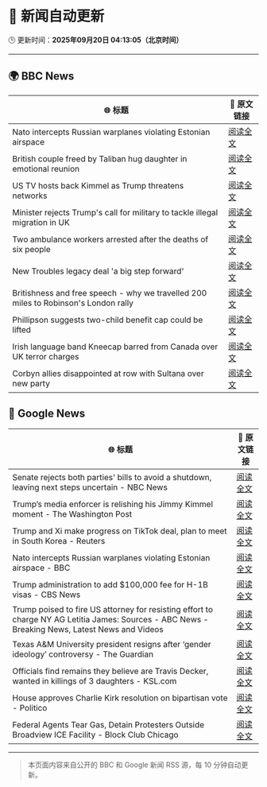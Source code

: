 # 🧠 新闻自动更新

🕒 更新时间：**2025年09月20日 04:13:05（北京时间）**

---

## 🌍 BBC News

| 🌐 标题 | 🔗 原文链接 |
|--------|-------------|
| Nato intercepts Russian warplanes violating Estonian airspace | [阅读全文](https://www.bbc.com/news/articles/czrp6p5mj3zo?at_medium=RSS&at_campaign=rss) |
| British couple freed by Taliban hug daughter in emotional reunion | [阅读全文](https://www.bbc.com/news/articles/c0q7l8ewj0wo?at_medium=RSS&at_campaign=rss) |
| US TV hosts back Kimmel as Trump threatens networks | [阅读全文](https://www.bbc.com/news/articles/clyxjve3pe2o?at_medium=RSS&at_campaign=rss) |
| Minister rejects Trump's call for military to tackle illegal migration in UK | [阅读全文](https://www.bbc.com/news/articles/c04qre9l0v3o?at_medium=RSS&at_campaign=rss) |
| Two ambulance workers arrested after the deaths of six people | [阅读全文](https://www.bbc.com/news/articles/cvgvnvnm0vro?at_medium=RSS&at_campaign=rss) |
| New Troubles legacy deal 'a big step forward' | [阅读全文](https://www.bbc.com/news/articles/ckged550k76o?at_medium=RSS&at_campaign=rss) |
| Britishness and free speech - why we travelled 200 miles to Robinson's London rally | [阅读全文](https://www.bbc.com/news/articles/c4g9006l6z6o?at_medium=RSS&at_campaign=rss) |
| Phillipson suggests two-child benefit cap could be lifted | [阅读全文](https://www.bbc.com/news/articles/cwy917g0420o?at_medium=RSS&at_campaign=rss) |
| Irish language band Kneecap barred from Canada over UK terror charges | [阅读全文](https://www.bbc.com/news/articles/cvgrvw4ejn4o?at_medium=RSS&at_campaign=rss) |
| Corbyn allies disappointed at row with Sultana over new party | [阅读全文](https://www.bbc.com/news/articles/cj4ywy0j0rgo?at_medium=RSS&at_campaign=rss) |

## 📰 Google News

| 🌐 标题 | 🔗 原文链接 |
|--------|-------------|
| Senate rejects both parties' bills to avoid a shutdown, leaving next steps uncertain - NBC News | [阅读全文](https://news.google.com/rss/articles/CBMirwFBVV95cUxOYUR5elFSbXI2U2hBa0tXdlh6ZnhWbG1pN0RTREhHaTJJVnNROGhoNmRGLVpQWTNPdjg5aWFRZ2xhZmF1eGVFcXFadUowRFZmU1EyYmNBY0lRYVVPTXRnVnpVTkV5Wk9rNkI0dHBkblFaNGNBWWRCbkZsS2hZcEFBZWdJQ09YM0lUNkNfZ04ycGI4Q3ZBZ2xkLTVOWHlPbFFhMmJ3UXdVVm9UVm5yQjBv0gFWQVVfeXFMTUtJSDZoX2twdmduVFAtRWIyNkF3YU9yTklhX1FwOFRrWlhxZ1BiYnBBRHVVWHpmRFpkQjA4eHBqMDBBVXRReHZxMGwtbGttZkRFdFJOZ2c?oc=5) |
| Trump’s media enforcer is relishing his Jimmy Kimmel moment - The Washington Post | [阅读全文](https://news.google.com/rss/articles/CBMirwFBVV95cUxPcmZlMXJvTWhzMUN3UVdxVEdWZldwRE1ialZQX2RSeGlKSlB2SVg2SlJ6ZXFIaWc0dUVic2RxQUVMUW9rY19RZ28tY0k4RmJTSXNaNW10aEVNdUtQTENWN2M3UXZ5WW5FVnNicXY5TmgxRlc0V2RzMk5hNFZBTlVfaVBJQzZ2MDRNWURLMEp3TzFqNm8xb2txVUY3c3FBUHJuRVIyazRmbDFOYm9LdmdZ?oc=5) |
| Trump and Xi make progress on TikTok deal, plan to meet in South Korea - Reuters | [阅读全文](https://news.google.com/rss/articles/CBMinAFBVV95cUxQX05Cb2FmSGlFZHVpNGljUUVpT1lTbURiTS1xNzJNNUFwS2ZpWFE2WDA5S1FpdEV2MFlialBYVVJzVXUzVXdnVzNhM1d5YXVmVVlEWl9lX1hmQ1ZsRm1KVWVpZlRlVWZ3ZFZ3VDdSczcwZF8tNjdXaEVub01Bb21kdjgwbzJjcE5nbDViM0hTSTZCVjVxZl9najZsdTU?oc=5) |
| Nato intercepts Russian warplanes violating Estonian airspace - BBC | [阅读全文](https://news.google.com/rss/articles/CBMiWkFVX3lxTE9leFZ2YUo5djdncU5WVDgxSm5UNUlLcHZvX0pxUkRGaFNHcUZqWGZkRmxQcEZZd0hCcl9qR1M3NnJVc3REd0RIakRVWEM5SXdTLTZBNFlvX3RNdw?oc=5) |
| Trump administration to add $100,000 fee for H-1B visas - CBS News | [阅读全文](https://news.google.com/rss/articles/CBMibEFVX3lxTE9jejdTSXBlMkdiMnVaeHI0TzJvQjN1VWZXUDhkQnJ2R0dMTElPMFVWcHVyLUoyMXpuaUNnREU0WWpwQUM1TlFlS0ZaVTFnVHBFV0dsTlJYRHZmUXp3dUVBVXUzempNTWsyWjNVQ9IBckFVX3lxTE1QSF9sZkFUN0tteXVxbmhFbHljeFlBUU8tVThsMHotVDJ5OWZWMTNTRE9HSUJDaWw3OTFuS0NuSzB4N2Q2NWdYYnFlZWNLWnVMMEdPR1hOTDd2aXhqRFlwZG5Oa0E1TWM1MG9JcmZ5YlZQQQ?oc=5) |
| Trump poised to fire US attorney for resisting effort to charge NY AG Letitia James: Sources - ABC News - Breaking News, Latest News and Videos | [阅读全文](https://news.google.com/rss/articles/CBMinwFBVV95cUxNYjFUR0ZpakhnRHFmcF9RX0p6YWFGQlQtMWR0UXpUeVNXUE02SUtrVXZFbVBiaTJET092Rnp3Z3JsM2kyQ2M2REN3bHdDVnN5Nkl3Tm4xNXZpU1BFRkE5VVRQUC14U3l5OEU5WGstSHNrS2YxdGdDN29SaEtJaXZ2d3B3M2ZkLTBDRWJvZTZ6dndxT2xLR2dlOE9MVm5yUjDSAaQBQVVfeXFMUG9NdzFNdlhNQTg1VVk2b2JOSmxyOXIwdjJVRVo5dHVvTDk1V3N5dGhONGxIdElJSWhBQm9XM1R1bUVCNm9VMnZpbWttc0tNaV9DLXcwekJMMVNjZFhRSlZKdUVKaGpfLWJNLWowOGhOYVpoTmlOeFJtWnNqTkU4Wldhc1JXVnNHOVpudWxLWThCY29Ra2pFa2tzZmhaU3c2Y3BFRks?oc=5) |
| Texas A&M University president resigns after ‘gender ideology’ controversy - The Guardian | [阅读全文](https://news.google.com/rss/articles/CBMijgFBVV95cUxNMnUtTUZ4UDA2MVJXX0lNa1d1S19KaVhLaGpsVEhISWJjc1RmLXJSbng1MDc5aU5oRlY5Vjl1Y0xBRkxqUmpPcE9VWWtlVGEzMUl1bmVLcEt6Y1RKSnpEN0JEV1lqTnZhdGNsbWxPTzRpUEoyUWYxYTZPeFpOUURhNzlFa1d3Z1hUR1BNMm9B?oc=5) |
| Officials find remains they believe are Travis Decker, wanted in killings of 3 daughters - KSL.com | [阅读全文](https://news.google.com/rss/articles/CBMiwgFBVV95cUxNMkdhWjZObVhadDVSekQ4T2lObVc4M3l2dEMxeE1DODl4YnFNT3RkY2JMMzZaOHJsaXdpdmRaTml4eGs1VU84RkwtQ1RZWU9NUXBGSDM3TnREY3FqdnBaTHdrTmxCWHlzcXBvN09kQWU5Z0dzUXIwazA4MUEwNWRBcTQ0NWY2N1djWTAtQlVodENOSkFEWnRZWnYtVkhIZmIxV3FqQWJCTm5DaVYwWnFlMVhCZnYyaDQ1ZU5lMkQ1cW8xZw?oc=5) |
| House approves Charlie Kirk resolution on bipartisan vote - Politico | [阅读全文](https://news.google.com/rss/articles/CBMingFBVV95cUxOaXFxRW5UaDRHSVJmbmVLR2VHajRaU3F3S04yWTloY1NNeXVXN2pVSjRsWkxLNGlmcTdkWndpSy1SaWdiSzZMcmh0NXJHVUpBc1dIc3Brd011aU1kMW90cTdjbGNTT1J4UndSZUZYT09rUGZrdW1ZdzhPRS14SXV2YTBjUG9tWWFkMmVhNUdlZzk0dFVhV182NXBxZWVWQQ?oc=5) |
| Federal Agents Tear Gas, Detain Protesters Outside Broadview ICE Facility - Block Club Chicago | [阅读全文](https://news.google.com/rss/articles/CBMipAFBVV95cUxQazVaOUZHdXFONkJXWFY5Y1FIYXVDdnVzT3I0elltMUlnN0k4QXJpd0RXNlk0clBpMHpxMXlfcHZ0a3I3c21jOVBjQkQ3dFhtVFJKWHpGZ1l1dnhxOHlhRXpmZHN1VnNSaHZ0Nzh0T1I0UUcxUE9MVDdyWDFBaEZ2VVVzTUlDZ2ZoTVhHVDNVU2trVkctVmczdHV1ZnpHLUl3dk81bA?oc=5) |

---
> 本页面内容来自公开的 BBC 和 Google 新闻 RSS 源，每 10 分钟自动更新。